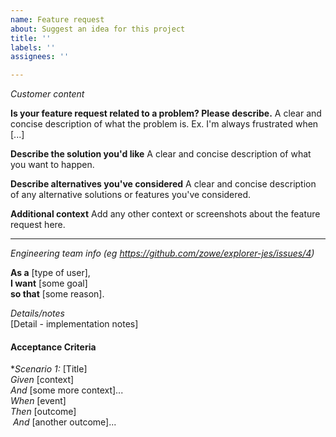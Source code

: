 ```yaml
---
name: Feature request
about: Suggest an idea for this project
title: ''
labels: ''
assignees: ''

---
```


*Customer content*

**Is your feature request related to a problem? Please describe.**
A clear and concise description of what the problem is. Ex. I'm always frustrated when [...]

**Describe the solution you'd like**
A clear and concise description of what you want to happen.

**Describe alternatives you've considered**
A clear and concise description of any alternative solutions or features you've considered.

**Additional context**
Add any other context or screenshots about the feature request here.

---
*Engineering team info (eg https://github.com/zowe/explorer-jes/issues/4)*

**As a** [type of user],  
**I want** [some goal]  
**so that** [some reason].

*Details/notes*  
[Detail - implementation notes]

#### Acceptance Criteria

**Scenario 1:* [Title]  
*Given* [context]  
   *And* [some more context]...  
*When* [event]  
*Then* [outcome]  
    *And* [another outcome]...
